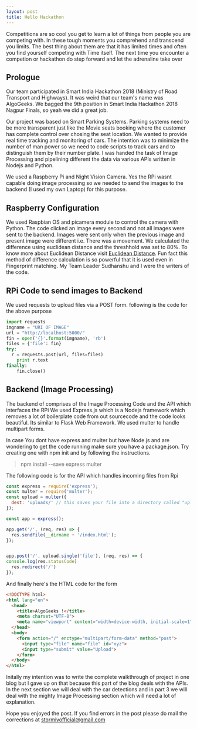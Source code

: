 ```yaml
---
layout: post
title: Hello Hackathon
---
```


Competitions are so cool you get to learn a lot of things from people you are competing with. In these tough moments you comprehend
and transcend you limits. The best thing about them are that it has limited times and often you find yourself competing with 
Time itself.
The next time you encounter a competion or hackathon do step forward and let the adrenaline take over  
## Prologue

Our team participated in Smart India Hackathon 2018 (Ministry of Road Transport and Highways). It was weird that our team's name 
was AlgoGeeks. We bagged the 9th position in Smart India Hackathon 2018 Nagpur Finals, so yeah we did a great job. 

Our project was based on Smart Parking Systems. Parking systems need to be more transparent just like the Movie seats booking
where the customer has complete control over chosing the seat location. We wanted to provide real time tracking and monitoring of
cars. The intention was to minimize the number of man power so we need to code scripts to track cars and to distinguish them
by their number plate. 
I was handed the task of Image Processing and pipelining different the data via various APIs written in Nodejs and Python.

We used a Raspberry Pi and Night Vision Camera. Yes the RPi wasnt capable doing image processing so we needed
to send the images to the backend (I used my own Laptop) for this purpose. 

## Raspberry Configuration

We used Raspbian OS and picamera module to control the camera with Python. The code clicked an image every second and not all
images were sent to the backend. Images were sent only when the previous image and present image were different i.e. There 
was a movement. We calculated the difference using euclidean distance and the threshhold was set to 80%. To know more about 
Euclidean Distance visit [Euclidean Distance](https://en.wikipedia.org/wiki/Euclidean_distance). Fun fact this method of difference
calculation is so powerful that it is used even in Fingerprint matching. My Team Leader Sudhanshu and I were the writers of the code.

## RPi Code to send images to Backend

We used requests to upload files via a POST form.
following is the code for the above purpose

```python
import requests
imgname = "URI OF IMAGE"
url = "http://localhost:5000/"
fin = open('{}'.format(imgname), 'rb')
files = {'file': fin}
try:
  r = requests.post(url, files=files)
	print r.text
finally:
	fin.close()
```
## Backend (Image Processing)

The backend of comprises of the Image Processing Code and the API which interfaces the RPi
We used Express.js which is a Nodejs framework which removes a lot of boilerplate code from out sourcecode and the code looks beautiful. Its similar to Flask Web Framework.
We used multer to handle multipart forms.

In case You dont have express and multer but have Node.js and are wondering to get the code running
make sure you have a package.json. Try creating one with npm init and by following the instructions.

> npm install --save express multer

The following code is for the API which handles incoming files from Rpi

```javascript
const express = require('express');
const multer = require('multer');
const upload = multer({
  dest: 'uploads/' // this saves your file into a directory called "uploads"
}); 

const app = express();

app.get('/', (req, res) => {
  res.sendFile(__dirname + '/index.html');
});


app.post('/', upload.single('file'), (req, res) => {
console.log(res.statusCode)
  res.redirect('/')
});
```

And finally here's the HTML code for the form

```html
<!DOCTYPE html>
<html lang="en">
  <head>
    <title>AlgoGeeks !</title>
    <meta charset="UTF-8">
    <meta name="viewport" content="width=device-width, initial-scale=1">
  </head>
  <body>
    <form action="/" enctype="multipart/form-data" method="post">
      <input type="file" name="file" id="xyz">
      <input type="submit" value="Upload">
    </form>  
  </body>
</html>
```

Initally my intention was to write the complete walkthrough of project in one blog but I gave up on that because this part of the blog deals with the APIs. In the next section we will
deal with the car detections and in part 3 we will deal with the mighty Image Processing section which will need a lot of explanation.

Hope you enjoyed the post.
If you find errors in the post please do mail the corrections at [stormivofficial@gmail.com](mailto:stormivofficial@gmail.com)
